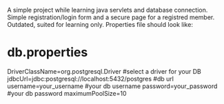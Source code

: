 A simple project while learning java servlets and database connection.
Simple registration/login form and a secure page for a registred member. Outdated, suited for learning only.
Properties file should look like:
# db.properties
DriverClassName=org.postgresql.Driver #select a driver for your DB
jdbcUrl=jdbc:postgresql://localhost:5432/postgres #db url
username=your_username #your db username
password=your_password #your db password
maximumPoolSize=10
